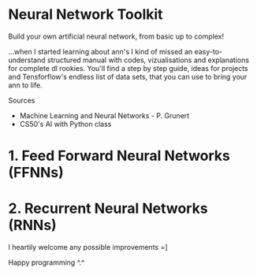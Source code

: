 # Neural Network Toolkit

Build your own artificial neural network, from basic up to complex!

...when I started learning about ann's I kind of missed an easy-to-understand structured manual with codes, vizualisations and explanations for complete dl rookies. 
You'll find a step by step guide, ideas for projects and Tensforflow's endless list of data sets, that you can use to bring your ann to life.

Sources
- Machine Learning and Neural Networks - P. Grunert
- CS50's AI with Python class


# 1. Feed Forward Neural Networks (FFNNs)

# 2. Recurrent Neural Networks (RNNs)


I heartily welcome any possible improvements =] 


Happy programming ^.^
